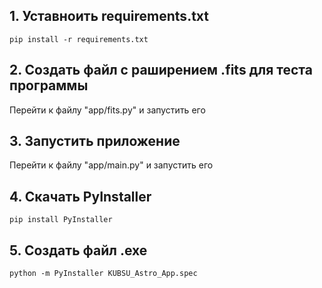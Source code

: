 ## 1. Уставноить requirements.txt
```
pip install -r requirements.txt
```

## 2. Создать файл с раширением .fits для теста программы
Перейти к файлу "app/fits.py" и запустить его

## 3. Запустить приложение
Перейти к файлу "app/main.py" и запустить его

## 4. Скачать PyInstaller
```
pip install PyInstaller
```

## 5. Создать файл .exe
```
python -m PyInstaller KUBSU_Astro_App.spec
```

